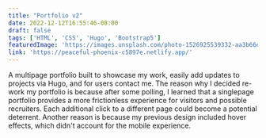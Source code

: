 ```yaml
---
title: "Portfolio v2"
date: 2022-12-12T16:55:46-08:00
draft: false
tags: ['HTML', 'CSS', 'Hugo', 'Bootstrap5']
featuredImage: 'https://images.unsplash.com/photo-1526925539332-aa3b66e35444?ixlib=rb-4.0.3&ixid=MnwxMjA3fDB8MHxwaG90by1wYWdlfHx8fGVufDB8fHx8&auto=format&fit=crop&w=1365&q=80'
link: 'https://peaceful-phoenix-c5897e.netlify.app/'
---
```

A multipage portfolio built to showcase my work, easily add updates to projects via Hugo, and for users contact me. The reason why I decided re-work my portfolio is because after some polling, I learned that a singlepage portfolio provides a more frictionless experience for visitors and possible recruiters. Each additional click to a different page could become a potential deterrent. Another reason is because my previous design included hover effects, which didn't account for the mobile experience.

